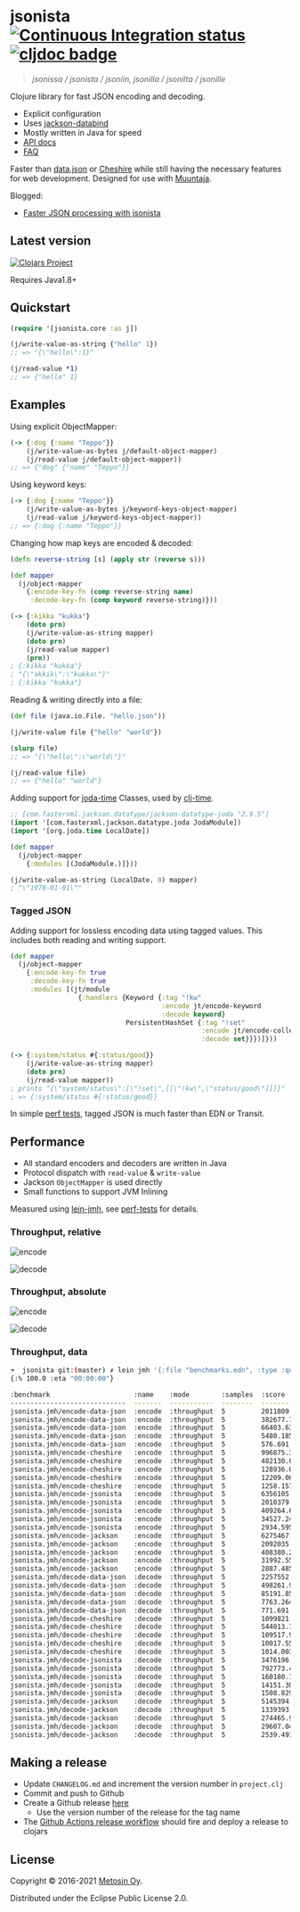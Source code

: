 # jsonista [![Continuous Integration status](https://github.com/metosin/jsonista/workflows/Run%20tests/badge.svg?event=push)](https://github.com/metosin/jsonista/actions) [![cljdoc badge](https://cljdoc.xyz/badge/metosin/jsonista)](https://cljdoc.xyz/d/metosin/jsonista/CURRENT)

> *jsonissa / jsonista / jsoniin, jsonilla / jsonilta / jsonille*

Clojure library for fast JSON encoding and decoding.

* Explicit configuration
* Uses [jackson-databind](https://github.com/FasterXML/jackson-databind)
* Mostly written in Java for speed
* [API docs](https://cljdoc.org/d/metosin/jsonista/CURRENT/api/jsonista)
* [FAQ](https://cljdoc.org/d/metosin/jsonista/CURRENT/doc/frequently-asked-questions)

Faster than [data.json](https://github.com/clojure/data.json) or [Cheshire](https://github.com/dakrone/cheshire) while still having the necessary features for web development. Designed for use with [Muuntaja](https://github.com/metosin/muuntaja).

Blogged:
* [Faster JSON processing with jsonista](http://www.metosin.fi/blog/faster-json-processing-with-jsonista/)

## Latest version

[![Clojars Project](http://clojars.org/metosin/jsonista/latest-version.svg)](http://clojars.org/metosin/jsonista)

Requires Java1.8+

## Quickstart

```clojure
(require '[jsonista.core :as j])

(j/write-value-as-string {"hello" 1})
;; => "{\"hello\":1}"

(j/read-value *1)
;; => {"hello" 1}
```

## Examples

Using explicit ObjectMapper:

```clj
(-> {:dog {:name "Teppo"}}
    (j/write-value-as-bytes j/default-object-mapper)
    (j/read-value j/default-object-mapper))
;; => {"dog" {"name" "Teppo"}}
```

Using keyword keys:

```clj
(-> {:dog {:name "Teppo"}}
    (j/write-value-as-bytes j/keyword-keys-object-mapper)
    (j/read-value j/keyword-keys-object-mapper))
;; => {:dog {:name "Teppo"}}
```

Changing how map keys are encoded & decoded:

```clojure
(defn reverse-string [s] (apply str (reverse s)))

(def mapper
  (j/object-mapper
    {:encode-key-fn (comp reverse-string name)
     :decode-key-fn (comp keyword reverse-string)}))

(-> {:kikka "kukka"}
    (doto prn)
    (j/write-value-as-string mapper)
    (doto prn)
    (j/read-value mapper)
    (prn))
; {:kikka "kukka"}
; "{\"akkik\":\"kukka\"}"
; {:kikka "kukka"}
```

Reading & writing directly into a file:

```clojure
(def file (java.io.File. "hello.json"))

(j/write-value file {"hello" "world"})

(slurp file)
;; => "{\"hello\":\"world\"}"

(j/read-value file)
;; => {"hello" "world"}
```

Adding support for [joda-time](http://www.joda.org/joda-time) Classes, used by [clj-time](https://github.com/clj-time/clj-time).

```clj
;; [com.fasterxml.jackson.datatype/jackson-datatype-joda "2.9.5"]
(import '[com.fasterxml.jackson.datatype.joda JodaModule])
(import '[org.joda.time LocalDate])

(def mapper
  (j/object-mapper
    {:modules [(JodaModule.)]}))

(j/write-value-as-string (LocalDate. 0) mapper)
; "\"1970-01-01\""
```

### Tagged JSON

Adding support for lossless encoding data using tagged values. This
includes both reading and writing support.

```clj
(def mapper
  (j/object-mapper
    {:encode-key-fn true
     :decode-key-fn true
     :modules [(jt/module
                 {:handlers {Keyword {:tag "!kw"
                                      :encode jt/encode-keyword
                                      :decode keyword}
                             PersistentHashSet {:tag "!set"
                                                :encode jt/encode-collection
                                                :decode set}}})]}))

(-> {:system/status #{:status/good}}
    (j/write-value-as-string mapper)
    (doto prn)
    (j/read-value mapper))
; prints "{\"system/status\":[\"!set\",[[\"!kw\",\"status/good\"]]]}"
; => {:system/status #{:status/good}}
```

In simple [perf tests](https://github.com/metosin/jsonista/blob/master/test/jsonista/json_perf_test.clj), tagged JSON is much faster than EDN or Transit.

## Performance

* All standard encoders and decoders are written in Java
* Protocol dispatch with `read-value` & `write-value`
* Jackson `ObjectMapper` is used directly
* Small functions to support JVM Inlining

Measured using [lein-jmh](https://github.com/jgpc42/lein-jmh),
see [perf-tests](/test/jsonista/jmh.clj) for details.

### Throughput, relative

![encode](/docs/json-encode.png)

![decode](/docs/json-decode.png)

### Throughput, absolute

![encode](/docs/json-encode-t.png)

![decode](/docs/json-decode-t.png)

### Throughput, data

```bash
➜  jsonista git:(master) ✗ lein jmh '{:file "benchmarks.edn", :type :quick, :format :table}'
{:% 100.0 :eta "00:00:00"}

:benchmark                     :name    :mode        :samples  :score              :score-error  :params
-----------------------------  -------  -----------  --------  ------------------  ------------  --------------
jsonista.jmh/encode-data-json  :encode  :throughput  5         2011809.137  ops/s  12600.809     {:size "10b"}
jsonista.jmh/encode-data-json  :encode  :throughput  5         382677.707   ops/s  2861.142      {:size "100b"}
jsonista.jmh/encode-data-json  :encode  :throughput  5         66403.631    ops/s  597.436       {:size "1k"}
jsonista.jmh/encode-data-json  :encode  :throughput  5         5480.185     ops/s  58.379        {:size "10k"}
jsonista.jmh/encode-data-json  :encode  :throughput  5         576.691      ops/s  15.682        {:size "100k"}
jsonista.jmh/encode-cheshire   :encode  :throughput  5         996875.314   ops/s  5688.227      {:size "10b"}
jsonista.jmh/encode-cheshire   :encode  :throughput  5         482130.613   ops/s  2685.181      {:size "100b"}
jsonista.jmh/encode-cheshire   :encode  :throughput  5         128936.005   ops/s  879.709       {:size "1k"}
jsonista.jmh/encode-cheshire   :encode  :throughput  5         12209.066    ops/s  94.285        {:size "10k"}
jsonista.jmh/encode-cheshire   :encode  :throughput  5         1258.157     ops/s  12.340        {:size "100k"}
jsonista.jmh/encode-jsonista   :encode  :throughput  5         6356105.348  ops/s  85360.100     {:size "10b"}
jsonista.jmh/encode-jsonista   :encode  :throughput  5         2010379.039  ops/s  67648.165     {:size "100b"}
jsonista.jmh/encode-jsonista   :encode  :throughput  5         409264.663   ops/s  3704.992      {:size "1k"}
jsonista.jmh/encode-jsonista   :encode  :throughput  5         34527.245    ops/s  251.065       {:size "10k"}
jsonista.jmh/encode-jsonista   :encode  :throughput  5         2934.595     ops/s  15.858        {:size "100k"}
jsonista.jmh/encode-jackson    :encode  :throughput  5         6275467.563  ops/s  123578.482    {:size "10b"}
jsonista.jmh/encode-jackson    :encode  :throughput  5         2092035.098  ops/s  11417.613     {:size "100b"}
jsonista.jmh/encode-jackson    :encode  :throughput  5         408380.251   ops/s  10912.350     {:size "1k"}
jsonista.jmh/encode-jackson    :encode  :throughput  5         31992.554    ops/s  230.781       {:size "10k"}
jsonista.jmh/encode-jackson    :encode  :throughput  5         2887.485     ops/s  12.491        {:size "100k"}
jsonista.jmh/decode-data-json  :decode  :throughput  5         2257552.949  ops/s  23890.443     {:size "10b"}
jsonista.jmh/decode-data-json  :decode  :throughput  5         498261.935   ops/s  2348.572      {:size "100b"}
jsonista.jmh/decode-data-json  :decode  :throughput  5         85191.855    ops/s  321.961       {:size "1k"}
jsonista.jmh/decode-data-json  :decode  :throughput  5         7763.264     ops/s  250.502       {:size "10k"}
jsonista.jmh/decode-data-json  :decode  :throughput  5         771.691      ops/s  6.559         {:size "100k"}
jsonista.jmh/decode-cheshire   :decode  :throughput  5         1099821.870  ops/s  14796.659     {:size "10b"}
jsonista.jmh/decode-cheshire   :decode  :throughput  5         544013.773   ops/s  4122.539      {:size "100b"}
jsonista.jmh/decode-cheshire   :decode  :throughput  5         109517.975   ops/s  911.623       {:size "1k"}
jsonista.jmh/decode-cheshire   :decode  :throughput  5         10017.553    ops/s  50.871        {:size "10k"}
jsonista.jmh/decode-cheshire   :decode  :throughput  5         1014.003     ops/s  18.609        {:size "100k"}
jsonista.jmh/decode-jsonista   :decode  :throughput  5         3476196.425  ops/s  21535.641     {:size "10b"}
jsonista.jmh/decode-jsonista   :decode  :throughput  5         792773.466   ops/s  8209.591      {:size "100b"}
jsonista.jmh/decode-jsonista   :decode  :throughput  5         160180.797   ops/s  554.940       {:size "1k"}
jsonista.jmh/decode-jsonista   :decode  :throughput  5         14151.302    ops/s  107.906       {:size "10k"}
jsonista.jmh/decode-jsonista   :decode  :throughput  5         1508.829     ops/s  5.855         {:size "100k"}
jsonista.jmh/decode-jackson    :decode  :throughput  5         5145394.434  ops/s  84237.662     {:size "10b"}
jsonista.jmh/decode-jackson    :decode  :throughput  5         1339393.911  ops/s  6660.176      {:size "100b"}
jsonista.jmh/decode-jackson    :decode  :throughput  5         274465.912   ops/s  1589.614      {:size "1k"}
jsonista.jmh/decode-jackson    :decode  :throughput  5         29607.044    ops/s  183.068       {:size "10k"}
jsonista.jmh/decode-jackson    :decode  :throughput  5         2539.491     ops/s  17.753        {:size "100k"}
```

## Making a release

- Update `CHANGELOG.md` and increment the version number in `project.clj`
- Commit and push to Github
- Create a Github release [here](https://github.com/metosin/jsonista/releases)
  - Use the version number of the release for the tag name
- The [Github Actions release workflow](.github/workflows/release.yml) should fire and deploy a release to clojars

## License

Copyright &copy; 2016-2021 [Metosin Oy](http://www.metosin.fi).

Distributed under the Eclipse Public License 2.0.
